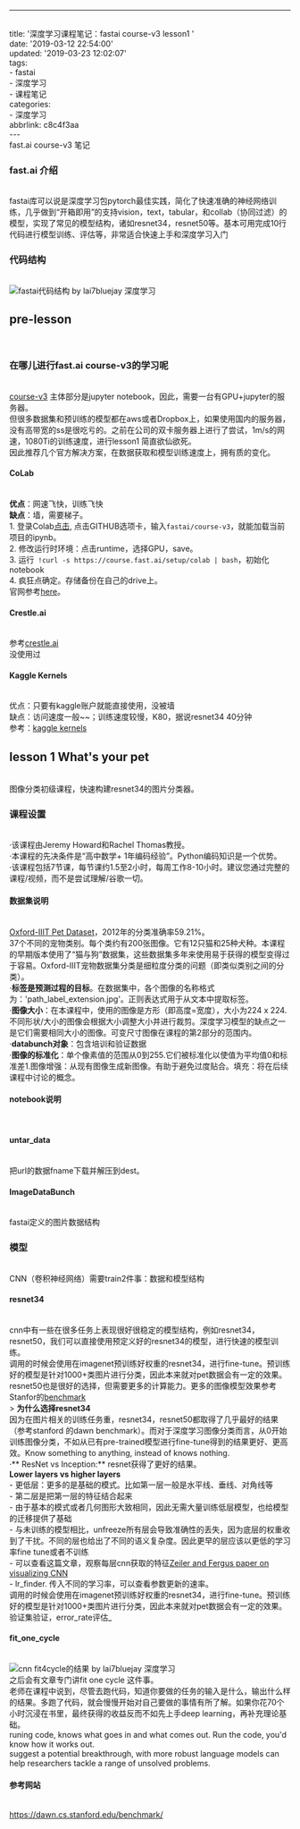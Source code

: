 ---
<br>title: '深度学习课程笔记：fastai course-v3 lesson1 '
<br>date: '2019-03-12 22:54:00'
<br>updated: '2019-03-23 12:02:07'
<br>tags:
<br>  - fastai
<br>  - 深度学习
<br>  - 课程笔记
<br>categories:
<br>  - 深度学习
<br>abbrlink: c8c4f3aa
<br>---
<br>fast.ai course-v3 笔记
<br><h3>fast.ai 介绍</h3><br>fastai库可以说是深度学习包pytorch最佳实践，简化了快速准确的神经网络训练，几乎做到“开箱即用”的支持vision，text，tabular，和collab（协同过滤）的模型，实现了常见的模型结构，诸如resnet34，resnet50等。基本可用完成10行代码进行模型训练、评估等，非常适合快速上手和深度学习入门
<br><h3>代码结构</h3><br>![fastai代码结构 by lai7bluejay 深度学习](https://img.hacpai.com/file/2019/03/dep1-3c0140e9.jpg)
<br><h2>pre-lesson</h2><br><h3>在哪儿进行fast.ai course-v3的学习呢</h3><br>[course-v3](https://github.com/fastai/course-v3/tree/master/nbs/dl1) 主体部分是jupyter notebook，因此，需要一台有GPU+jupyter的服务器。
<br>但很多数据集和预训练的模型都在aws或者Dropbox上，如果使用国内的服务器，没有高带宽的ss是很吃亏的。之前在公司的双卡服务器上进行了尝试，1m/s的网速，1080Ti的训练速度，进行lesson1 简直欲仙欲死。
<br>因此推荐几个官方解决方案，在数据获取和模型训练速度上，拥有质的变化。
<br><h4>CoLab</h4><br>**优点**：网速飞快，训练飞快
<br>**缺点**：墙，需要梯子。
<br>1. 登录Colab[点击](https://colab.research.google.com/), 点击GITHUB选项卡，输入`fastai/course-v3`，就能加载当前项目的ipynb。
<br>2. 修改运行时环境：点击runtime，选择GPU，save。
<br>3. 运行` !curl -s https://course.fast.ai/setup/colab | bash`，初始化notebook
<br>4. 疯狂点确定。存储备份在自己的drive上。
<br>官网参考[here](https://course.fast.ai/start_colab.html)。
<br><h4>Crestle.ai</h4><br>参考[crestle.ai](https://course.fast.ai/start_crestle.html)
<br>没使用过
<br><h4>Kaggle Kernels</h4><br>优点：只要有kaggle账户就能直接使用，没被墙
<br>缺点：访问速度一般~~；训练速度较慢，K80，据说resnet34 40分钟
<br>参考：[kaggle kernels](https://course.fast.ai/start_kaggle.html)
<br><h2>lesson 1 What's your pet</h2><br>图像分类初级课程，快速构建resnet34的图片分类器。
<br><h3>课程设置</h3><br>·该课程由Jeremy Howard和Rachel Thomas教授。
<br>·本课程的先决条件是“高中数学+ 1年编码经验”。Python编码知识是一个优势。
<br>·该课程包括7节课，每节课约1.5至2小时，每周工作8-10小时。建议您通过完整的课程/视频，而不是尝试理解/谷歌一切。
<br><h4>数据集说明</h4><br>[Oxford-IIIT Pet Dataset](http://www.robots.ox.ac.uk/~vgg/data/pets/)，2012年的分类准确率59.21%。
<br>37个不同的宠物类别。每个类约有200张图像。它有12只猫和25种犬种。本课程的早期版本使用了“猫与狗”数据集，这些数据集多年来使用易于获得的模型变得过于容易。Oxford-IIIT宠物数据集分类是细粒度分类的问题（即类似类别之间的分类）。
<br>·**标签是预测过程的目标**。在数据集中，各个图像的名称格式为：'path_label_extension.jpg'。正则表达式用于从文本中提取标签。
<br>·**图像大小**：在本课程中，使用的图像是方形（即高度=宽度），大小为224 x 224.不同形状/大小的图像会根据大小调整大小并进行裁剪。深度学习模型的缺点之一是它们需要相同大小的图像。可变尺寸图像在课程的第2部分的范围内。
<br>·**databunch对象**：包含培训和验证数据
<br>·**图像的标准化**：单个像素值的范围从0到255.它们被标准化以使值为平均值0和标准差1.图像增强：从现有图像生成新图像。有助于避免过度贴合。填充：将在后续课程中讨论的概念。
<br><h4>notebook说明</h4><br><h4>untar_data</h4><br>把url的数据fname下载并解压到dest。
<br><h4>ImageDataBunch</h4><br>fastai定义的图片数据结构
<br><h3>模型</h3><br>CNN（卷积神经网络）需要train2件事：数据和模型结构
<br><h4>resnet34</h4><br>cnn中有一些在很多任务上表现很好很稳定的模型结构，例如resnet34，resnet50，我们可以直接使用预定义好的resnet34的模型，进行快速的模型训练。
<br>调用的时候会使用在imagenet预训练好权重的resnet34，进行fine-tune。预训练好的模型是针对1000+类图片进行分类，因此本来就对pet数据会有一定的效果。 resnet50也是很好的选择，但需要更多的计算能力。更多的图像模型效果参考Stanfor的[benchmark](https://dawn.cs.stanford.edu/benchmark/)
<br>> **为什么选择resnet34**
<br>因为在图片相关的训练任务重，resnet34，resnet50都取得了几乎最好的结果（参考stanford 的dawn benchmark）。而对于深度学习图像分类而言，从0开始训练图像分类，不如从已有pre-trained模型进行fine-tune得到的结果更好、更高效。Know something to anything, instead of knows nothing.
<br>·** ResNet vs Inception:** resnet获得了更好的结果。
<br>**Lower layers vs higher layers**
<br>- 更低层：更多的是基础的模式。比如第一层一般是水平线、垂线、对角线等
<br>- 第二层是把第一层的特征结合起来
<br>- 由于基本的模式或者几何图形大致相同，因此无需大量训练低层模型，也给模型的迁移提供了基础
<br>- 与未训练的模型相比，unfreeze所有层会导致准确性的丢失，因为底层的权重收到了干扰。不同的层也给出了不同的语义复杂度。因此更早的层应该以更低的学习率fine tune或者不训练
<br>- 可以查看这篇文章，观察每层cnn获取的特征[Zeiler and Fergus paper on visualizing CNN](https://cs.nyu.edu/~fergus/papers/zeilerECCV2014.pdf)
<br>- lr_finder. 传入不同的学习率，可以查看参数更新的速率。
<br>调用的时候会使用在imagenet预训练好权重的resnet34，进行fine-tune。预训练好的模型是针对1000+类图片进行分类，因此本来就对pet数据会有一定的效果。
<br>验证集验证，error_rate评估_
<br><h4>fit_one_cycle</h4><br>![cnn fit4cycle的结果 by lai7bluejay 深度学习](https://img.hacpai.com/file/2019/03/fit4cycle-300bf1e4.png)
<br>之后会有文章专门讲fit one cycle 这件事。
<br>老师在课程中说到，尽管去跑代码，知道你要做的任务的输入是什么，输出什么样的结果。多跑了代码，就会慢慢开始对自己要做的事情有所了解。如果你花70个小时沉浸在书里，最终获得的收益反而不如先上手deep learning，再补充理论基础。
<br>runing code, knows what goes in and what comes out. Run the code, you'd know how it works out.
<br>suggest a potential breakthrough, with more robust language models can help researchers tackle a range of unsolved problems.
<br><h4>参考网站</h4><br>https://dawn.cs.stanford.edu/benchmark/<br>